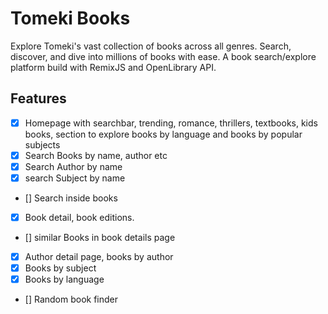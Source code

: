 # Tomeki Books

Explore Tomeki's vast collection of books across all genres. Search, discover,
and dive into millions of books with ease. A book search/explore platform build
with RemixJS and OpenLibrary API.

## Features

- [x] Homepage with searchbar, trending, romance, thrillers, textbooks, kids
      books, section to explore books by language and books by popular subjects
- [x] Search Books by name, author etc
- [x] Search Author by name
- [x] search Subject by name
- [] Search inside books
- [x] Book detail, book editions.
- [] similar Books in book details page
- [x] Author detail page, books by author
- [x] Books by subject
- [x] Books by language
- [] Random book finder
